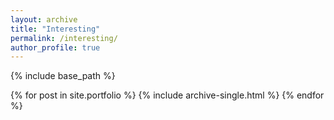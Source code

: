 ```yaml
---
layout: archive
title: "Interesting"
permalink: /interesting/
author_profile: true
---
```


{% include base_path %}


{% for post in site.portfolio %}
  {% include archive-single.html %}
{% endfor %}

